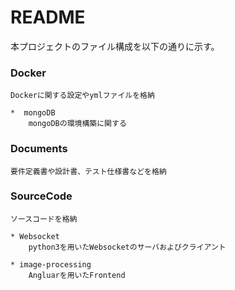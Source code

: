 # README #

本プロジェクトのファイル構成を以下の通りに示す。

### Docker ###

    Dockerに関する設定やymlファイルを格納

    *  mongoDB  
        mongoDBの環境構築に関する

### Documents ###

    要件定義書や設計書、テスト仕様書などを格納

### SourceCode ###

    ソースコードを格納

    * Websocket  
        python3を用いたWebsocketのサーバおよびクライアント

    * image-processing  
        Angluarを用いたFrontend
